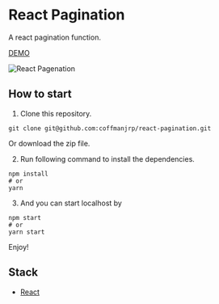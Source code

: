 # React Pagination

A react pagination function.

[DEMO](https://react-pagenation-hook.vercel.app/)

![React Pagenation](https://res.cloudinary.com/coffmanjrp-dev/image/upload/v1643245321/coffmanjrp.io/react_pagenation_hook_10ff21c283.png)

## How to start

1. Clone this repository.

```
git clone git@github.com:coffmanjrp/react-pagination.git
```

Or download the zip file.

2. Run following command to install the dependencies.

```
npm install
# or
yarn
```

3. And you can start localhost by

```
npm start
# or
yarn start
```

Enjoy!

## Stack

- [React](https://reactjs.org/)
